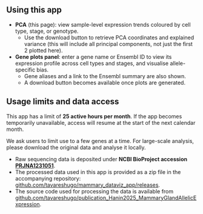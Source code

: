 ## Using this app

- **PCA** (this page): view sample-level expression trends coloured by cell type, stage, or genotype. 
  - Use the download button to retrieve PCA coordinates and explained variance (this will include all principal components, not just the first 2 plotted here).
- **Gene plots panel**: enter a gene name or Ensembl ID to view its expression profile across cell types and stages, and visualise allele-specific bias. 
  - Gene aliases and a link to the Ensembl summary are also shown.
  - A download button becomes available once plots are generated.

## Usage limits and data access

This app has a limit of **25 active hours per month**. 
If the app becomes temporarily unavailable, access will resume at the start of the next calendar month. 

We ask users to limit use to a few genes at a time.
For large-scale analysis, please download the original data and analyse it locally.

* Raw sequencing data is deposited under **NCBI BioProject accession [PRJNA1231051](https://www.ncbi.nlm.nih.gov/bioproject/PRJNA1231051)**.
* The processed data used in this app is provided as a zip file in the accompanying repository: <a href="https://github.com/tavareshugo/mammary_dataviz_app/releases" target="_blank">github.com/tavareshugo/mammary_dataviz_app/releases</a>.
* The source code used for processing the data is available from <a href="https://github.com/tavareshugo/publication_Hanin2025_MammaryGlandAllelicExpression" target="_blank">github.com/tavareshugo/publication_Hanin2025_MammaryGlandAllelicExpression</a>.
